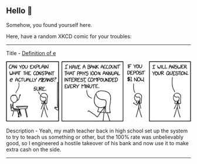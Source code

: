 ## Hello 👀

Somehow, you found yourself here.

Here, have a random XKCD comic for your troubles:

-----------------------------------

Title - [Definition of e](https://xkcd.com/2768)

![Definition of e](./random_comic.png)

Description - Yeah, my math teacher back in high school set up the system to try to teach us something or other, but the 100% rate was unbelievably good, so I engineered a hostile takeover of his bank and now use it to make extra cash on the side.

-----------------------------------